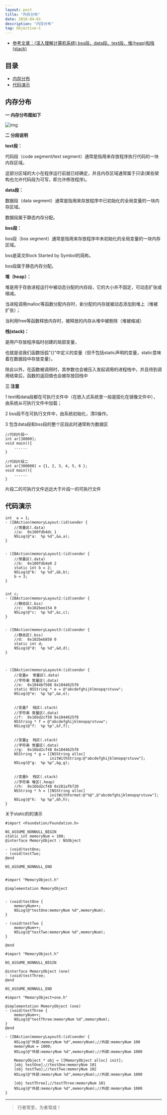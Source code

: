 ```yaml
---
layout: post
title: "内存分布"
date: 2018-04-01
description: "内存分布"
tag: Objective-C
---
```



- [参考文章：(深入理解计算机系统) bss段，data段、text段、堆(heap)和栈(stack)](https://www.cnblogs.com/yanghong-hnu/p/4705755.html)




## 目录
- [内存分布](#content1)   
- [代码演示](#content2)   



<!-- ************************************************ -->
## <a id="content1">内存分布</a>

**一 内存分布图如下**

<img src="/images/underlying/other2.png" alt="img">


**二 分段说明**

**text段：**

代码段（code segment/text segment）通常是指用来存放程序执行代码的一块内存区域。

这部分区域的大小在程序运行前就已经确定，并且内存区域通常属于只读(某些架构也允许代码段为可写，即允许修改程序)。


**data段：**

数据段（data segment）通常是指用来存放程序中已初始化的全局变量的一块内存区域。

数据段属于静态内存分配。


**bss段：**

bss段（bss segment）通常是指用来存放程序中未初始化的全局变量的一块内存区域。

bss是英文Block Started by Symbol的简称。

bss段属于静态内存分配。


**堆（heap）：**

堆是用于存放进程运行中被动态分配的内存段，它的大小并不固定，可动态扩张或缩减。

当进程调用malloc等函数分配内存时，新分配的内存就被动态添加到堆上（堆被扩张）；

当利用free等函数释放内存时，被释放的内存从堆中被剔除（堆被缩减）


**栈(stack)：**

是用户存放程序临时创建的局部变量，

也就是说我们函数括弧“{}”中定义的变量（但不包括static声明的变量，static意味着在数据段中存放变量）。

除此以外，在函数被调用时，其参数也会被压入发起调用的进程栈中，并且待到调用结束后，函数的返回值也会被存放回栈中


**三 注意**

1 text和data段都在可执行文件中（在嵌入式系统里一般是固化在镜像文件中），由系统从可执行文件中加载；

2 bss段不在可执行文件中，由系统初始化，清0操作。

3 包含data段和bss段的整个区段此时通常称为数据区

```
//代码片段一
int ar[30000];
void main(){
    ......
}
```

```
//代码片段二
int ar[300000] = {1, 2, 3, 4, 5, 6 };
void main(){
    ......
}
```

片段二的可执行文件远远大于片段一的可执行文件


<!-- ************************************************ -->
## <a id="content2"></a>代码演示

```
int  a = 1;
- (IBAction)memoryLayout:(id)sender {
    //常量区(.data)
    //a:  0x100fdb4dc 1
    NSLog(@"a:  %p %d",&a,a);
}


- (IBAction)memoryLayout1:(id)sender {
    //常量区(.data)
    //b:  0x100fdb4e0 2
    static int b = 2;
    NSLog(@"b:  %p %d",&b,b);
    b = 3;
}


int c;
- (IBAction)memoryLayout2:(id)sender {
    //静态区(.bss)
    //c:  0x102bee154 0
    NSLog(@"c:  %p %d",&c,c);
}


- (IBAction)memoryLayout3:(id)sender {
    //静态区(.bss)
    //d:  0x102beb858 0
    static int d;
    NSLog(@"d:  %p %d",&d,d);
}



- (IBAction)memoryLayout4:(id)sender {
    //变量e  常量区(.data)
    //字符串 常量区(.data)
    //e:  0x1044bf508 0x1044625f0
    static NSString * e = @"abcdefghijklmnopqrstuvw";
    NSLog(@"e:  %p %p",&e,e);
    
    
    //变量f  栈区(.stack)
    //字符串 常量区(.data)
    //f:  0x16bd2cf50 0x1044625f0
    NSString * f = @"abcdefghijklmnopqrstuvw";
    NSLog(@"f:  %p %p",&f,f);
    
    
    //变量g  栈区(.stack)
    //字符串 常量区(.data)
    //g:  0x16bd2cf48 0x1044625f0
    NSString * g = [[NSString alloc]
                    initWithString:@"abcdefghijklmnopqrstuvw"];
    NSLog(@"g:  %p %p",&g,g);
    
    
    //变量h  栈区(.stack)
    //字符串 堆区(.heap)
    //h:  0x16bd2cf40 0x281afb720
    NSString * h = [[NSString alloc]
                    initWithFormat:@"%@",@"abcdefghijklmnopqrstuvw"];
    NSLog(@"h:  %p %p",&h,h);
}

```

关于static的的演示

```
#import <Foundation/Foundation.h>

NS_ASSUME_NONNULL_BEGIN
static int memoryNum = 100;
@interface MemoryObject : NSObject

- (void)testOne;
- (void)testTwo;
@end

NS_ASSUME_NONNULL_END


#import "MemoryObject.h"

@implementation MemoryObject


- (void)testOne {
    memoryNum++;
    NSLog(@"testOne:memoryNum %d",memoryNum);
}

- (void)testTwo {
    memoryNum++;
    NSLog(@"testTwo:memoryNum %d",memoryNum);
}

@end

```

```
#import "MemoryObject.h"

NS_ASSUME_NONNULL_BEGIN

@interface MemoryObject (one)
- (void)testThree;
@end

NS_ASSUME_NONNULL_END

#import "MemoryObject+one.h"

@implementation MemoryObject (one)
- (void)testThree {
    memoryNum++;
    NSLog(@"testThree:memoryNum %d",memoryNum);
}
@end

```


```
- (IBAction)memoryLayout5:(id)sender {
    NSLog(@"外部:memoryNum %d",memoryNum);//外部:memoryNum 100
    memoryNum = 1000;
    NSLog(@"外部:memoryNum %d",memoryNum);//外部:memoryNum 1000

    MemoryObject * obj = [[MemoryObject alloc] init];
    [obj testOne];//testOne:memoryNum 101
    [obj testTwo];//testTwo:memoryNum 102
    NSLog(@"外部:memoryNum %d",memoryNum);//外部:memoryNum 1000
    
    [obj testThree];//testThree:memoryNum 101
    NSLog(@"外部:memoryNum %d",memoryNum);//外部:memoryNum 1000
}
```



----------
>  行者常至，为者常成！


